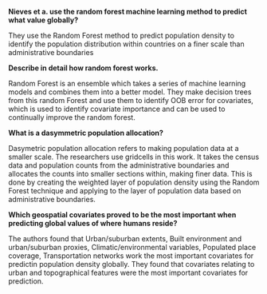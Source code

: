 **Nieves et a. use the random forest machine learning method to predict what value globally?**

They use the Random Forest method to predict population density to identify the population distribution within countries on a finer scale than administrative boundaries

**Describe in detail how random forest works.**  

Random Forest is an ensemble which takes a series of machine learning models and combines them into a better model. They make decision trees from this random Forest and use them to identify OOB error for covariates, which is used to identify covariate importance and can be used to continually improve the random forest. 

**What is a dasymmetric population allocation?**

Dasymetric population allocation refers to making population data at a smaller scale. The researchers use gridcells in this work. It takes the census data and population counts from the administrative boundaries and allocates the counts into smaller sections within, making finer data. This is done by creating the weighted layer of population density using the Random Forest technique and applying to the layer of population data based on administrative boundaries. 

**Which geospatial covariates proved to be the most important when predicting global values of where humans reside?**
	
The authors found that Urban/suburban extents, Built environment and urban/suburban proxies, Climatic/environmental variables, Populated place coverage, Transportation networks work the most important covariates for predictin population density globally. They found that covariates relating to urban and topographical features were the most important covariates for prediction. 
